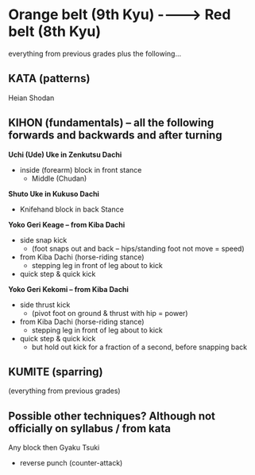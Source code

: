 
# Orange belt (9th Kyu)		---->			Red belt (8th Kyu)

everything from previous grades plus the following...

## KATA (patterns)

Heian Shodan

## KIHON (fundamentals) – all the following forwards and backwards and after turning

**Uchi (Ude) Uke in Zenkutsu Dachi**
- inside (forearm) block in front stance
  - Middle (Chudan)

**Shuto Uke in Kukuso Dachi**
- Knifehand block in back Stance

**Yoko Geri Keage – from Kiba Dachi**
- side snap kick
  - (foot snaps out and back – hips/standing foot not move = speed)
- from Kiba Dachi (horse-riding stance)
  - stepping leg in front of leg about to kick
- quick step & quick kick

**Yoko Geri Kekomi – from Kiba Dachi**
- side thrust kick
  - (pivot foot on ground & thrust with hip = power)
- from Kiba Dachi (horse-riding stance)
  - stepping leg in front of leg about to kick
- quick step & quick kick
  - but hold out kick for a fraction of a second, before snapping back



## KUMITE (sparring)

(everything from previous grades)

## Possible other techniques? Although not officially on syllabus / from kata
Any block then Gyaku Tsuki

- reverse punch (counter-attack)

